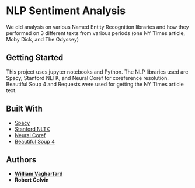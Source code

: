 # NLP Sentiment Analysis

We did analysis on various Named Entity Recognition libraries and how they performed on 3 different texts from various periods (one NY Times article, Moby Dick, and The Odyssey)

## Getting Started

This project uses jupyter notebooks and Python. The NLP libraries used are Spacy, Stanford NLTK, and Neural Coref for coreference resolution. 
Beautiful Soup 4 and Requests were  used for getting the NY Times article text. 

## Built With

* [Spacy](https://spacy.io)
* [Stanford NLTK](https://nlp.stanford.edu/software/CRF-NER.shtml)
* [Neural Coref](https://github.com/huggingface/neuralcoref)
* [Beautiful Soup 4](https://www.crummy.com/software/BeautifulSoup/bs4/doc/)

## Authors

* **[William Vagharfard](https://williamv1217.github.io/my-cv/)**
* **Robert Colvin**
